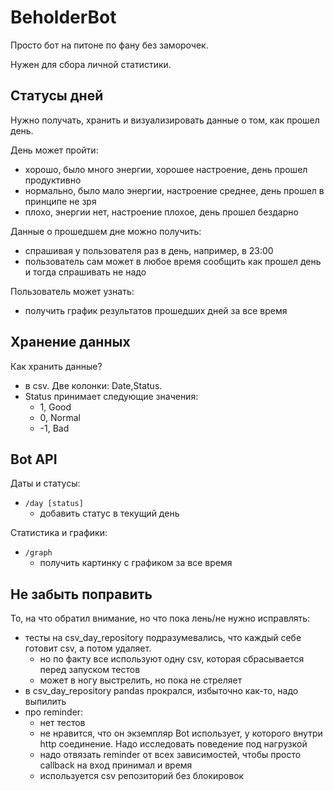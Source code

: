 # BeholderBot

Просто бот на питоне по фану без заморочек. 

Нужен для сбора личной статистики.

## Статусы дней

Нужно получать, хранить и визуализировать данные о том, как прошел день.

День может пройти:
- хорошо, было много энергии, хорошее настроение, день прошел продуктивно
- нормально, было мало энергии, настроение среднее, день прошел в принципе не зря
- плохо, энергии нет, настроение плохое, день прошел бездарно

Данные о прошедшем дне можно получить:
- спрашивая у пользователя раз в день, например, в 23:00
- пользователь сам может в любое время сообщить как прошел день и тогда спрашивать не надо

Пользователь может узнать:
- получить график результатов прошедших дней за все время

## Хранение данных

Как хранить данные?
- в csv. Две колонки: Date,Status. 
- Status принимает следующие значения:
  - 1, Good
  - 0, Normal
  - -1, Bad

## Bot API 

Даты и статусы:
- `/day [status]`
  - добавить статус в текущий день

Статистика и графики:
- `/graph`
  - получить картинку с графиком за все время

## Не забыть поправить
То, на что обратил внимание, но что пока лень/не нужно исправлять:
- тесты на csv_day_repository подразумевались, что каждый себе готовит csv, а потом удаляет.
  - но по факту все используют одну csv, которая сбрасывается перед запуском тестов
  - может в ногу выстрелить, но пока не стреляет
- в csv_day_repository pandas прокрался, избыточно как-то, надо выпилить
- про reminder:
  - нет тестов
  - не нравится, что он экземпляр Bot использует, у которого внутри http соединение. Надо исследовать поведение под нагрузкой
  - надо отвязать reminder от всех зависимостей, чтобы просто callback на вход принимал и время
  - используется csv репозиторий без блокировок
